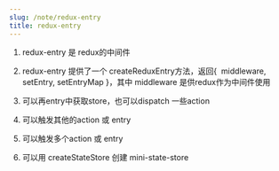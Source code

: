 ```yaml
---
slug: /note/redux-entry
title: redux-entry
---
```

1. redux-entry 是 redux的中间件

2. redux-entry 提供了一个 createReduxEntry方法，返回\{  middleware, setEntry, setEntryMap \}，其中 middleware 是供redux作为中间件使用

3. 可以再entry中获取store，也可以dispatch 一些action

4. 可以触发其他的action 或 entry

5. 可以触发多个action 或 entry

6. 可以用 createStateStore 创建 mini-state-store
